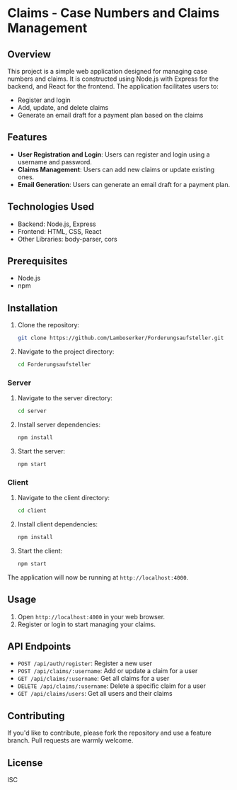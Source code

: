 # Claims - Case Numbers and Claims Management

## Overview

This project is a simple web application designed for managing case numbers and claims. It is constructed using Node.js with Express for the backend, and React for the frontend. The application facilitates users to:

- Register and login
- Add, update, and delete claims
- Generate an email draft for a payment plan based on the claims

## Features

- **User Registration and Login**: Users can register and login using a username and password.
- **Claims Management**: Users can add new claims or update existing ones.
- **Email Generation**: Users can generate an email draft for a payment plan.

## Technologies Used

- Backend: Node.js, Express
- Frontend: HTML, CSS, React
- Other Libraries: body-parser, cors

## Prerequisites

- Node.js
- npm

## Installation

1. Clone the repository:

    ```bash
    git clone https://github.com/Lamboserker/Forderungsaufsteller.git
    ```

2. Navigate to the project directory:

    ```bash
    cd Forderungsaufsteller
    ```

### Server

1. Navigate to the server directory:

    ```bash
    cd server
    ```

2. Install server dependencies:

    ```bash
    npm install
    ```

3. Start the server:

    ```bash
    npm start
    ```

### Client

1. Navigate to the client directory:

    ```bash
    cd client
    ```

2. Install client dependencies:

    ```bash
    npm install
    ```

3. Start the client:

    ```bash
    npm start
    ```

The application will now be running at `http://localhost:4000`.

## Usage

1. Open `http://localhost:4000` in your web browser.
2. Register or login to start managing your claims.

## API Endpoints

- `POST /api/auth/register`: Register a new user
- `POST /api/claims/:username`: Add or update a claim for a user  
- `GET /api/claims/:username`: Get all claims for a user
- `DELETE /api/claims/:username`: Delete a specific claim for a user
- `GET /api/claims/users`: Get all users and their claims




## Contributing

If you'd like to contribute, please fork the repository and use a feature branch. Pull requests are warmly welcome.

## License

ISC
